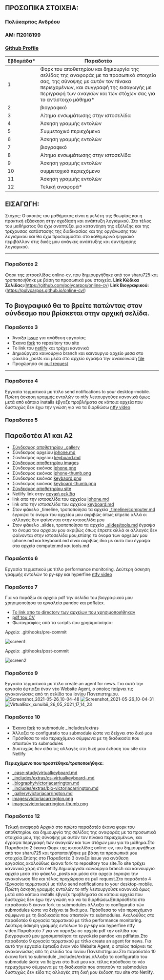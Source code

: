 ## ΠΡΟΣΩΠΙΚΑ ΣΤΟΙΧΕΙΑ:

### Πολύκαρπος Ανδρέου
### ΑΜ: Π2018199
### [Github Profile](https://github.com/polycarpos)

| Εβδομάδα* | Παραδοτέο |
| --- | --- |
| 1 | Φορκ του αποθετηρίου και δημιουργία της σελίδας της αναφοράς με τα προσωπικά στοιχεία σας, της σύνοψης με αυτόν τον πίνακα περιεχομένων, και συγγραφή της εισαγωγής με περιγραφή των αναγκών και των στόχων σας για το αντίστοιχο μάθημα* |
| 2 | βιογραφικό |
| 3 | Αίτημα ενσωμάτωσης στην ιστοσελίδα |
| 4 | Άσκηση γραμμής εντολών |
| 5 | Συμμετοχικό περιεχόμενο |
| 6 | Άσκηση γραμμής εντολών |
| 7 | βιογραφικό |
| 8 | Αίτημα ενσωμάτωσης στην ιστοσελίδα |
| 9 | Άσκηση γραμμής εντολών |
| 10 | συμμετοχικό περιεχόμενο |
| 11 | Άσκηση γραμμής εντολών |
| 12 | Τελική αναφορά* |
## <a name="P">ΕΙΣΑΓΩΓΗ:</a>
Στόχος: Ο σκοπός του μαθήματος είναι η μελέτη της θεωρίας και η πρακτική εξάσκηση στην σχεδίαση και ανάπτυξη λογισμικού. Στο τέλος του μαθήματος θα έχω αναπτύξει μια κατανόηση της εξέλιξης και της τρέχουσας κατάστασης της διαδικασίας και της οργάνωσης του λογισμικού και θα έχω προσαρμόστει στο καθημερινό ψηφιακό περιβάλλον στις δικές μου ανάγκες ανάπτυξης και συντήρησης λογισμικού.

---
### Παραδοτέο 2
Φορκ της ιστοσελίδας online-cv, που δημιουργήθηκε από τον sharu725 και τροποποιήθηκε με βάση τα προσωπικά μου στοιχεία.
**Link Κώδικα Σελίδας:**(https://github.com/polycarpos/online-cv)
**Link Βιογραφικού:** (https://polycarpos.github.io/online-cv/) 

Το βιογραφικό θα το βρείτε πατώντας στον σύνδεσμο που βρίσκεται στην αρχική σελίδα.
---
### Παραδοτέο 3
- Άνοιξα [issue](https://github.com/ioniodi/sitegr/issues/115) για ανάθεση εργασίας
- Έκανα [fork](https://github.com/polycarpos/sitegr) το repository του site
- To link του [netlify](https://sad-pasteur-d16a2a.netlify.app/posts/2020/11/27/dieukrinisi-akadimaikon-tautotiton/) και τρέχει κανονικά
- Δημιούργισα καινούργιο branch και καινουργιο αρχείο μεσα στο φάκελο _posts και μέσα στο αρχείο έγραψα την ανακοίνωση [file](https://github.com/polycarpos/sitegr/blob/2018199/all_collections/_posts/2020-11-28-dieukrinisi-akadimaikon-tautotiton.md)
- Προχώρησα σε [pull request](https://github.com/ioniodi/sitegr/pull/129) 
---
### Παραδοτέο 4
Εργασία τερματικού με τίτλο send notifications to your desktop-mobile.
Πρώτη άσκηση γραμμής εντολών το ntfy λειτουργούσε κανονικά όμως μετά από κάποια installs έβγαζε προβλήματα σε κάποια αρχεία που δυστυχώς δεν έχω την γνώση για να τα διορθώσω 
[ntfy video](https://asciinema.org/a/399405) 

### Παραδοτέο 5
## Παραδοτέα Α1 και Α2
- <a href="https://github.com/polycarpos/_gallery">Σύνδεσμος αποθετηρίου _gallery</a>
- Σύνδεσμος αρχείου <a href="https://github.com/polycarpos/_gallery/blob/4796fe31833a6e31357d9528e7f5dfc5f1e31c7d/iphone.md">iphone.md</a>
- Σύνδεσμος αρχείου <a href="https://github.com/polycarpos/_gallery/blob/4796fe31833a6e31357d9528e7f5dfc5f1e31c7d/keyboard.md">keyboard.md</a>
- <a href="https://github.com/polycarpos/images">Σύνδεσμος αποθετηρίου images</a>
- Σύνδεσμος εικόνας <a href="https://github.com/polycarpos/images/blob/master/iphone.png">iphone.png</a>
- Σύνδεσμος εικόνας <a href="https://github.com/polycarpos/images/blob/master/iphone-thumb.png">iphone-thumb.png</a>
- Σύνδεσμος εικόνας <a href="https://github.com/polycarpos/images/blob/master/keyboard.png">keybaord.png</a>
- Σύνδεσμος εικόνας <a href="https://github.com/polycarpos/images/blob/master/keyboard-thumb.png">keyboard-thumb.png</a>
- <a href="https://github.com/polycarpos/site">Σύνδεσμος αποθετηρίου site</a>
- Netlify link στην [αρχική σελίδα](https://infallible-swirles-0bb9d4.netlify.app)
- link απο την ιστοσελίδα του αρχείου [iphone.md](https://infallible-swirles-0bb9d4.netlify.app/gallery/iphone/)
- link απο την ιστοσελίδα του αρχείου [keyboard.md](https://infallible-swirles-0bb9d4.netlify.app/gallery/keyboard/)
- Στον φάκελο _timeline, τροποποίησα τα αρχεία [_timeline/computer.md](https://github.com/polycarpos/site/commit/1232dc94541fe6dcdeb3cfe2490537ba3896a91c) έγραψα το όνομα του αρχείου μου ακριβώς όπως έπρεπε αλλά οι αλλαγές δεν φαίνονται στην ιστοσελίδα μου
- Στον φάκελο _slides, τροποποίησα τα αρχεία [_slides/tools.md](https://github.com/polycarpos/site/commit/6ecb6469f5cbd3d61842acf10cb31fef82757071) έγραψα το όνομα του αρχείου μου ακριβώς όπως έπρεπε αλλά οι αλλαγές δεν φαίνονται στην ιστοσελίδα μου,επίσης το όνομα των αρχείων μου iphone.md και keyboard.md είναι ακριβώς ίδιο με αυτο που έγραψα στα αρχεία computer.md και tools.md 
### Παραδοτέο 6
Εργασία τερματικού με τίτλο performance monitoring.
Δεύτερη άσκηση γραμμής εντολών το py-spy και hyperfine [ntfy video](https://asciinema.org/a/405082)
### Παραδοτέο 7
Για να παράξω σε αρχείο pdf την σελίδα του βιογραφικού μου χρησιμοποίησα τα εργαλεία pandoc και pdflatex.
- [Το link απο το directory των αρχείων που χρησιμοποιήθηκαν](https://github.com/polycarpos/online-cv/tree/gh-pages/pdf)
- [pdf του CV](https://github.com/polycarpos/online-cv/blob/gh-pages/pdf/cv.pdf)
- Φωτογραφίες από τα scripts που χρησιμοποίησα:
    
Αρχείο: .git/hooks/pre-commit

![screen1](https://user-images.githubusercontent.com/56274018/114317373-c7755880-9ad5-11eb-91a1-147844da406d.png)
   
   
Αρχείο: .git/hooks/post-commit

![screen2](https://user-images.githubusercontent.com/56274018/114317376-c9d7b280-9ad5-11eb-8f50-68f09d60e66f.png)

### Παραδοτέο 9
Εργασία τερματικού με τίτλο create an agent for news.
Για αυτό την εργασία έφτιαξα έναν νέο Website Agent, ο οποίος παίρνει τις ανακοινώσεις από τη σελίδα του Ιονίου Πανεπιστημίου.
![Screenshot_2021-05-26_10-04-48](https://user-images.githubusercontent.com/56274018/119679990-cf335700-be0e-11eb-87ed-50f2dee5cf8f.png)
![Screenshot_2021-05-26_10-04-31](https://user-images.githubusercontent.com/56274018/119680072-dce8dc80-be0e-11eb-94ac-d2e992d9d5e7.png)![VirtualBox_xunuibii_26_05_2021_17_14_23](https://user-images.githubusercontent.com/56274018/119680347-c8760580-be49-11eb-8fbe-075f4ff149ae.png)



### Παραδοτέο 10
- Έκανα [fork](https://github.com/polycarpos/extras) το submodule _includes/extras
- Άλλαξα το configuratio του submodule ώστε να δείχνει στο δικό μου
- Πρόσθεσα το νέο περιεχόμενο σύμφωνα με τη διαδικασία που απαιτούν τα submodules
- Δυστυχώς δεν είδα τις αλλαγές στη δική μου έκδοση του site στο Netlify

**Περιεχόμενο που προστέθηκε/τροποποιήθηκε:**
- [_case-study/virtualkeyboard.md](https://github.com/polycarpos/site/blob/master/_case-study/virtualkeyboard.md)
- [_includes/extras/cs-virtualkeyboard-.md](https://github.com/polycarpos/extras/blob/master/cs-virtualkeyboard.md)
- [_biography/victoriacarrington.md](https://github.com/polycarpos/site/blob/master/_biography/victoriacarrington.md)
- [_includes/extras/bio-victoriacarrington.md](https://github.com/polycarpos/extras/blob/master/bio-victoriacarrington.md)
- [_gallery/victoriacarrington.md](https://github.com/polycarpos/_gallery/blob/484dbe9fcab081a7af4c7ef8d90b6268cf194394/victoriacarrington.md)
- [images/victoriacarrington.png](https://github.com/polycarpos/images/blob/master/victoriacarrington.png)
- [images/victoriacarrington-thumb.png](https://github.com/polycarpos/images/blob/master/victoriacarrington-thumb.png)

### Παραδοτέο 12
Τελική αναφορά
Αρχικά στο πρώτο παραδοτέο έκανα φορκ του αποθετηρίου και δημιουργία της σελίδας της αναφοράς με τα προσωπικά στοιχεία μου, της σύνοψης με αυτόν τον πίνακα περιεχομένων, και έγραψα περιγραφή των αναγκών και των στόχων μου για το μάθημα.Στο Παραδοτέο 2 έκανα Φορκ της ιστοσελίδας online-cv, που δημιουργήθηκε από τον sharu725 και τροποποιήθηκε με βάση τα προσωπικά μου στοιχεία.Επίσης στο Παραδοτέο 3 άνοιξα issue για ανάθεση εργασίας,ακολούθως έκανα fork το repository του site.To site τρέχει κανονικά χάρη στο netlify.Δημιούργισα καινούργιο branch και καινουργιο αρχείο μεσα στο φάκελο _posts και μέσα στο αρχείο έγραψα την ανακοίνωση file και τέλος προχώρησα σε pull request.Στο παραδοτέο 4 (Εργασία τερματικού) με τίτλο send notifications to your desktop-mobile. Πρώτη άσκηση γραμμής εντολών το ntfy λειτουργούσε κανονικά όμως μετά από κάποια installs έβγαζε προβλήματα σε κάποια αρχεία που δυστυχώς δεν έχω την γνώση για να τα διορθώσω.Επιπρόσθετα στο παραδοτέο 5 έκανα fork τα submodules άλλαξα το configuratio τών submodules ώστε να δείχνει ta δικά μου. Πρόσθεσα το νέο περιεχόμενο σύμφωνα με τη διαδικασία που απαιτούν τα submodules.
Ακολούθος στο παραδοτέο 6 εργασία τερματικού με τίτλο performance monitoring. Δεύτερη άσκηση γραμμής εντολών το py-spy και hyperfine ntfy video.Παραδοτέο 7 για να παράξω σε αρχείο pdf την σελίδα του βιογραφικού μου χρησιμοποίησα τα εργαλεία pandoc και pdflatex.Στο παραδοτέο 9 εργασία τερματικού με τίτλο create an agent for news. Για αυτό την εργασία έφτιαξα έναν νέο Website Agent, ο οποίος παίρνει τις ανακοινώσεις από τη σελίδα του Ιονίου Πανεπιστημίου.Στο παραδοτέο 10 έκανα fork το submodule _includes/extras,άλλαξα το configuratio του submodule ώστε να δείχνει στο δικό μου και τέλος πρόσθεσα το νέο περιεχόμενο σύμφωνα με τη διαδικασία που απαιτούν τα submodules δυστυχώς δεν είδα τις αλλαγές στη δική μου έκδοση του site στο Netlify.

